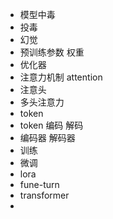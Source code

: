 * 模型中毒
* 投毒
* 幻觉
* 预训练参数 权重
* 优化器
* 注意力机制 attention
* 注意头
* 多头注意力
* token
* token 编码 解码
* 编码器 解码器
* 训练
* 微调
* lora
* fune-turn
* transformer
* 
